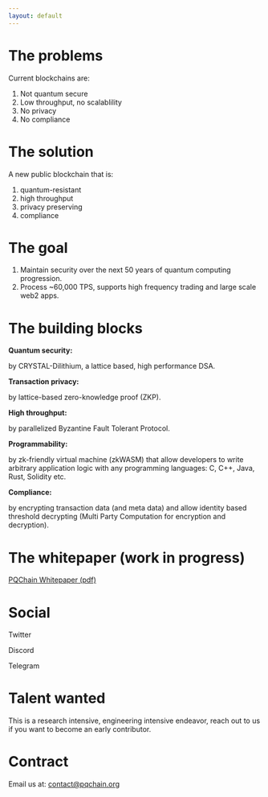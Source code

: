 ```yaml
---
layout: default
---
```


# The problems

Current blockchains are:

1. Not quantum secure
2. Low throughput, no scalablility
3. No privacy
4. No compliance

# The solution

A new public blockchain that is:

1. quantum-resistant
2. high throughput
3. privacy preserving
4. compliance

# The goal

1. Maintain security over the next 50 years of quantum computing progression.
2. Process ~60,000 TPS, supports high frequency trading and large scale web2 apps.

# The building blocks

**Quantum security:**

by CRYSTAL-Dilithium, a lattice based, high performance DSA.

**Transaction privacy:**

by lattice-based zero-knowledge proof (ZKP).

**High throughput:**

by parallelized Byzantine Fault Tolerant Protocol.

**Programmability:**

by zk-friendly virtual machine (zkWASM) that allow developers to write arbitrary application logic with any programming languages: C, C++, Java, Rust, Solidity etc.

**Compliance:**

by encrypting transaction data (and meta data) and allow identity based threshold decrypting (Multi Party Computation for encryption and decryption).

# The whitepaper (work in progress)

<a href="https://img1.wsimg.com/blobby/go/ae387ab4-24fd-4168-87ae-7aab2ac70271/downloads/pqchain.pdf?ver=1686634589004" target="_blank">PQChain Whitepaper (pdf)</a>

# Social

Twitter

Discord

Telegram

# Talent wanted

This is a research intensive, engineering intensive endeavor, reach out to us if you want to become an early contributor.

# Contract

Email us at: [contact@pqchain.org](mailto:contact@pqchain.org)
